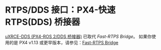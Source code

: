 # RTPS/DDS 接口：PX4-快速RTPS(DDS) 桥接器

<Badge type="info" text="已停用" />

[uXRCE-DDS (PX4-ROS 2/DDS 桥接器)](../middleware/uxrce_dds.md) 已取代 _Fast-RTPS Bridge_。
如果你使用的是 PX4 v1.13 或更早版本，请参见：[Fast-RTPS Bridge](https://docs.px4.io/v1.13/en/middleware/micrortps.html#rtps-dds-interface-px4-fast-rtps-dds-bridge)